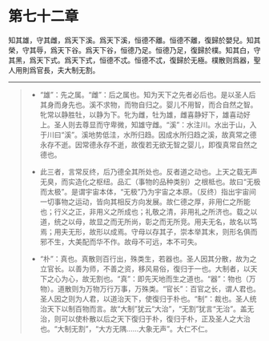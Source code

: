 # 第七十二章

知其雄，守其雌，爲天下溪。爲天下溪，恒德不離。恒德不離，復歸於嬰兒。知其榮，守其辱，爲天下谷。爲天下谷，恒德乃足。恒德乃足，復歸於樸。知其白，守其黑，爲天下式。爲天下式，恒德不忒。恒德不忒，復歸於无極。樸散则爲器，聖人用則爲官長，夫大制无割。

---

> + “雄”：先之属。“雌”：后之属也。知为天下之先者必后也。是以圣人后其身而身先也。溪不求物，而物自归之。婴儿不用智，而合自然之智。牝常以静胜牡，以静为下。牝为雌，牡为雄，雌喜静好下，雄喜动好上。圣人则去尊显而守卑微，知雄守雌。“溪”：水注川。水出于山，入于川曰“溪”。溪地势低洼，水所归趋。因成水所归趋之溪，故真常之德永存不逝。因常德永存不逝，故復若无欲无智之婴儿，即復真常自然之德也。
>
> + 此三者，言常反终，后乃德全其所处也。反者道之动也。上天之载无声无臭，而实造化之枢纽。品汇（事物的品种类别）之根柢也。故曰“无极而太极”。是谓宇宙本体，“无极”乃为宇宙之本原。（反终）指出宇宙间一切事物之运动，皆向其相反方向发展。故仁德之厚，非用仁之所能也；行义之正，非用义之所成也；礼敬之清，非用礼之所济也。载之以道，统之以母，故显之而无所尚，彰之而无所竞。用夫无名，故名以笃焉；用夫无形，故形以成焉。守母以存其子，崇本举其末，则形名俱而邪不生，大美配而华不作。故母不可远，本不可失。
>
> + “朴”：真也。真散则百行出，殊类生，若器也。圣人因其分散，故为之立官长。以善为师，不善之资，移风易俗，復归于一也。大制者，以天下之心为心，故无割也。“真”：即先天地而生之道也。“器”：物也（万物）。道散则为万物万行万事，万殊类。“官长”：百官之长，谓人君也。圣人因之则为人君，以道治天下，使復归于朴也。“制”：裁也。圣人统治天下以制百物而言。故“大制”犹云“大治”，“无割”犹言“无治”。盖无治，则可以使朴散以后之天下復归于朴，復归于朴，正及圣人之大治也。“大制无割”，“大方无隅......大象无声”。大仁不仁。

